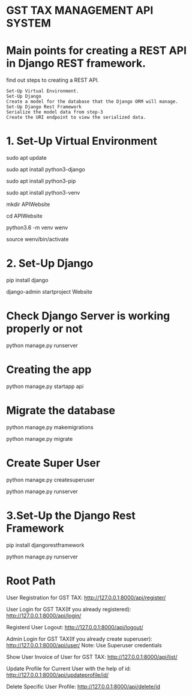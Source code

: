 # GST TAX MANAGEMENT API SYSTEM

# Main points for creating a REST API in Django REST framework.

 find out steps to creating a REST API.

    Set-Up Virtual Environment.
    Set-Up Django
    Create a model for the database that the Django ORM will manage.
    Set-Up Django Rest Framework
    Serialize the model data from step-3
    Create the URI endpoint to view the serialized data.

# 1. Set-Up Virtual Environment

sudo apt update

sudo apt install python3-django

sudo apt install python3-pip

sudo apt install python3-venv

mkdir APIWebsite

cd APIWebsite

python3.6 -m venv wenv

source wenv/bin/activate

# 2. Set-Up Django

pip install django

django-admin startproject Website

# Check Django Server is working properly or not

python manage.py runserver

# Creating the app

python manage.py startapp api

# Migrate the database

python manage.py makemigrations

python manage.py migrate

# Create Super User

python manage.py createsuperuser

python manage.py runserver

# 3.Set-Up the Django Rest Framework

pip install djangorestframework

python manage.py runserver

# Root Path

User Registration for GST TAX: http://127.0.0.1:8000/api/register/

User Login for GST TAX(If you already registered): http://127.0.0.1:8000/api/login/

Registerd User Logout: http://127.0.0.1:8000/api/logout/

Admin Login for GST TAX(If you already create superuser): http://127.0.0.1:8000/api/user/
Note: Use Superuser credentials

Show User Invoice of User for GST TAX: http://127.0.0.1:8000/api/list/

Update Profile for Current User with the help of id: http://127.0.0.1:8000/api/updateprofile/id/

Delete Specific User Profile: http://127.0.0.1:8000/api/delete/id
